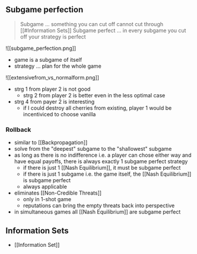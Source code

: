 ## Subgame perfection
> Subgame ... something you can cut off
> 	cannot cut through [[#Information Sets]]
> Subgame perfect ... in every subgame you cut off your strategy is perfect

![[subgame_perfection.png]]

- game is a subgame of itself
- strategy ... plan for the whole game

![[extensivefrom_vs_normalform.png]]
- strg 1 from player 2 is not good
	- strg 2 from player 2 is better even in the less optimal case
- strg 4 from payer 2 is interesting
	- if I could destroy all cherries from existing, player 1 would be incentiviced to choose vanilla

### Rollback
- similar to [[Backpropagation]]
- solve from the "deepest" subgame to the "shallowest" subgame
- as long as there is no indifference i.e. a player can chose either way and have equal payoffs, there is always exactly 1 subgame perfect strategy
	- if there is just 1 [[Nash Equilibrium]], it must be subgame perfect
	- if there is just 1 subgame i.e. the game itself, the [[Nash Equilibrium]] is subgame perfect
	- always applicable
- eliminates [[Non-Credible Threats]] 
	- only in 1-shot game
	- reputations can bring the empty threats back into perspective
- in simultaneous games all [[Nash Equilibrium]] are subgame perfect

## Information Sets
- [[Information Set]]
